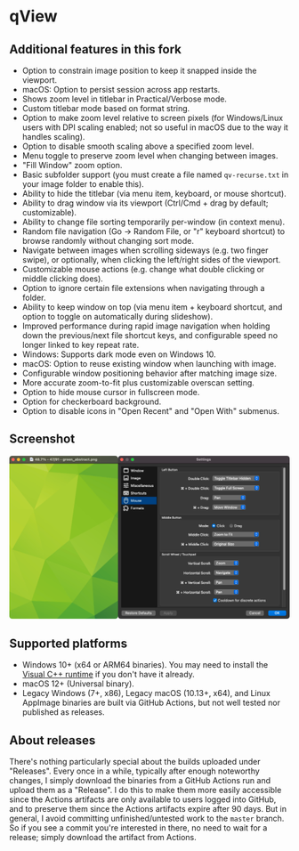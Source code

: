 # qView
## Additional features in this fork
* Option to constrain image position to keep it snapped inside the viewport.
* macOS: Option to persist session across app restarts.
* Shows zoom level in titlebar in Practical/Verbose mode.
* Custom titlebar mode based on format string.
* Option to make zoom level relative to screen pixels (for Windows/Linux users with DPI scaling enabled; not so useful in macOS due to the way it handles scaling).
* Option to disable smooth scaling above a specified zoom level.
* Menu toggle to preserve zoom level when changing between images.
* "Fill Window" zoom option.
* Basic subfolder support (you must create a file named `qv-recurse.txt` in your image folder to enable this).
* Ability to hide the titlebar (via menu item, keyboard, or mouse shortcut).
* Ability to drag window via its viewport (Ctrl/Cmd + drag by default; customizable).
* Ability to change file sorting temporarily per-window (in context menu).
* Random file navigation (Go -> Random File, or "r" keyboard shortcut) to browse randomly without changing sort mode.
* Navigate between images when scrolling sideways (e.g. two finger swipe), or optionally, when clicking the left/right sides of the viewport.
* Customizable mouse actions (e.g. change what double clicking or middle clicking does).
* Option to ignore certain file extensions when navigating through a folder.
* Ability to keep window on top (via menu item + keyboard shortcut, and option to toggle on automatically during slideshow).
* Improved performance during rapid image navigation when holding down the previous/next file shortcut keys, and configurable speed no longer linked to key repeat rate.
* Windows: Supports dark mode even on Windows 10.
* macOS: Option to reuse existing window when launching with image.
* Configurable window positioning behavior after matching image size.
* More accurate zoom-to-fit plus customizable overscan setting.
* Option to hide mouse cursor in fullscreen mode.
* Option for checkerboard background.
* Option to disable icons in "Open Recent" and "Open With" submenus.
## Screenshot
![screenshot](docs/screenshot.png)
## Supported platforms
* Windows 10+ (x64 or ARM64 binaries). You may need to install the [Visual C++ runtime](https://aka.ms/vs/17/release/vc_redist.x64.exe) if you don't have it already.
* macOS 12+ (Universal binary).
* Legacy Windows (7+, x86), Legacy macOS (10.13+, x64), and Linux AppImage binaries are built via GitHub Actions, but not well tested nor published as releases.
## About releases
There's nothing particularly special about the builds uploaded under "Releases". Every once in a while, typically after enough noteworthy changes, I simply download the binaries from a GitHub Actions run and upload them as a "Release". I do this to make them more easily accessible since the Actions artifacts are only available to users logged into GitHub, and to preserve them since the Actions artifacts expire after 90 days. But in general, I avoid committing unfinished/untested work to the `master` branch. So if you see a commit you're interested in there, no need to wait for a release; simply download the artifact from Actions.
